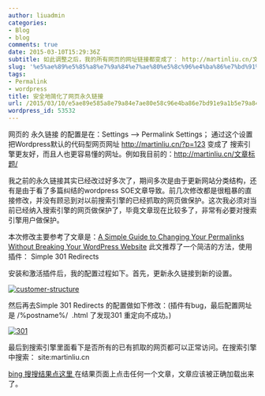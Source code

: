 ```yaml
---
author: liuadmin
categories:
- Blog
- blog
comments: true
date: 2015-03-10T15:29:36Z
subtitle: 如此调整之后，我的所有网页的网址链接都变成了： http://martinliu.cn/文章标题.html .html 其实可以去掉，换成一个结尾，也有说这样可以让搜索引擎认为这个页面是一个静态页面的，但我个人更愿意把它作为很久很久以前我用notepad 编写html代码的回忆。(插件有问题，最后还是/结尾)
slug: '%e5%ae%89%e5%85%a8%e7%9a%84%e7%ae%80%e5%8c%96%e4%ba%86%e7%bd%91%e9%a1%b5%e7%9a%84%e6%b0%b8%e4%b9%85%e9%93%be%e6%8e%a5'
tags:
- Permalink
- wordpress
title: 安全地简化了网页永久链接
url: /2015/03/10/e5ae89e585a8e79a84e7ae80e58c96e4ba86e7bd91e9a1b5e79a84e6b0b8e4b985e993bee68ea5/
wordpress_id: 53532
---
```


网页的 永久链接 的配置是在：Settings --> Permalink Settings； 通过这个设置把Wordpress默认的代码型网页网址 http://martinliu.cn/?p=123 变成了 搜索引擎更友好，而且人也更容易懂的网址。例如我目前的：http://martinliu.cn/文章标题/

我之前的永久链接其实已经改过好多次了，期间多次是由于更新网站分类结构，还有是由于看了多篇纠结的wordpress SOE文章导致。前几次修改都是很粗暴的直接修改，并没有顾忌到对以前搜索引擎的已经抓取的网页做保护。这次我必须对当前已经纳入搜索引擎的网页做保护了，毕竟文章现在比较多了，非常有必要对搜索引擎用户做保护。

本次修改主要参考了文章是：[A Simple Guide to Changing Your Permalinks Without Breaking Your WordPress Website](http://www.wpexplorer.com/change-permalinks-wordpress/) 此文推荐了一个简洁的方法，使用插件： Simple 301 Redirects

安装和激活插件后，我的配置过程如下。首先，更新永久链接到新的设置。

[![customer-structure](http://7bv9gn.com1.z0.glb.clouddn.com/wp-content/uploads/2015/03/customer-structure-520x286.jpg)](http://7bv9gn.com1.z0.glb.clouddn.com/wp-content/uploads/2015/03/customer-structure.jpg)

然后再去Simple 301 Redirects 的配置做如下修改：(插件有bug，最后配置网址是 /%postname%/  .html 了发现301 重定向不成功。)

[![301](http://7bv9gn.com1.z0.glb.clouddn.com/wp-content/uploads/2015/03/301.jpg)](http://7bv9gn.com1.z0.glb.clouddn.com/wp-content/uploads/2015/03/301.jpg)

最后到搜索引擎里面看下是否所有的已有抓取的网页都可以正常访问。在搜索引擎中搜索： site:martinliu.cn

[bing 搜搜结果点这里 ](http://cn.bing.com/search?q=site%3Amartinliu.cn)在结果页面上点击任何一个文章，文章应该被正确加载出来了。




